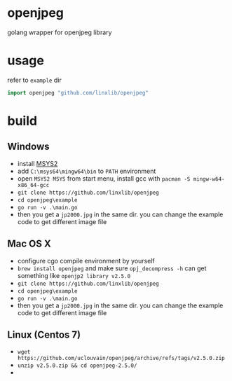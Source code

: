 # openjpeg
golang wrapper for openjpeg library

# usage
refer to `example` dir
```go
import openjpeg "github.com/linxlib/openjpeg"
```

# build

## Windows

- install [MSYS2](http://www.msys2.org/)
- add `C:\msys64\mingw64\bin` to `PATH` environment
- open `MSYS2 MSYS` from start menu, install gcc with `pacman -S mingw-w64-x86_64-gcc`
- `git clone https://github.com/linxlib/openjpeg`
- `cd openjpeg\example`
- `go run -v .\main.go`
- then you get a `jp2000.jpg` in the same dir. you can change the example code to get different image file

## Mac OS X
- configure cgo compile environment by yourself
- `brew install openjpeg` and make sure `opj_decompress -h` can get something like `openjp2 library v2.5.0`
- `git clone https://github.com/linxlib/openjpeg`
- `cd openjpeg\example`
- `go run -v .\main.go`
- then you get a `jp2000.jpg` in the same dir. you can change the example code to get different image file

## Linux (Centos 7)
- `wget https://github.com/uclouvain/openjpeg/archive/refs/tags/v2.5.0.zip`
- `unzip v2.5.0.zip && cd openjpeg-2.5.0/`
- 

